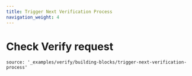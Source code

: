 ```yaml
---
title: Trigger Next Verification Process
navigation_weight: 4
---
```


# Check Verify request

```tabbed_examples
source: '_examples/verify/building-blocks/trigger-next-verification-process'
```